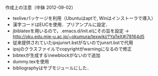 作成上の注意（中鉢 2012-09-02）
- texliveパッケージを利用（Ubuntuはaptで, Winはインストーラで導入）
- 漢字コードはEUCを使用．プリアンプルに設定．
- jbiblatexを用いるので，.emacs.d/init.elにその旨を設定
   -> http://oku.edu.mie-u.ac.jp/~okumura/texwiki/?YaTeX#j78164d5
- 従来提供されていたipsjunsrt.bstがないのでjunsrt.bstで代用
- ipsjのクラスファイルでcopyrightがwarningになるので修正
- bibtexが生成する\newblockがないので追加
- dummy.texを使用
- bibliographyはサブモジュールにした．
